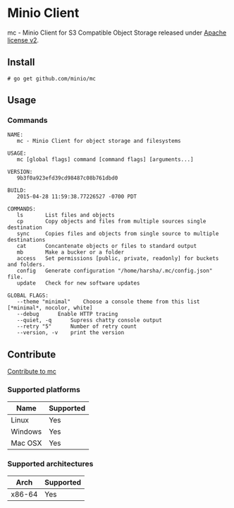 # Minio Client

mc - Minio Client for S3 Compatible Object Storage released under [Apache license v2](./LICENSE).

## Install

```
# go get github.com/minio/mc
```

## Usage

### Commands
```
NAME:
   mc - Minio Client for object storage and filesystems

USAGE:
   mc [global flags] command [command flags] [arguments...]

VERSION:
   9b3f0a923efd39cd98487c08b761dbd0

BUILD:
   2015-04-28 11:59:38.77226527 -0700 PDT

COMMANDS:
   ls		List files and objects
   cp		Copy objects and files from multiple sources single destination
   sync		Copies files and objects from single source to multiple destinations
   cat		Concantenate objects or files to standard output
   mb		Make a bucker or a folder
   access	Set permissions [public, private, readonly] for buckets and folders.
   config	Generate configuration "/home/harsha/.mc/config.json" file.
   update	Check for new software updates

GLOBAL FLAGS:
   --theme "minimal"	Choose a console theme from this list [*minimal*, nocolor, white]
   --debug		Enable HTTP tracing
   --quiet, -q		Supress chatty console output
   --retry "5"		Number of retry count
   --version, -v	print the version

```

## Contribute

[Contribute to mc](./contributing.md)

### Supported platforms

| Name  | Supported |
| ------------- | ------------- |
| Linux  | Yes  |
| Windows | Yes |
| Mac OSX | Yes |

### Supported architectures

| Arch | Supported |
| ------------- | ------------- |
| x86-64 | Yes |
